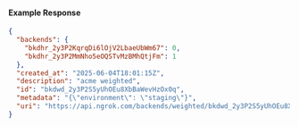 <!-- Code generated for API Clients. DO NOT EDIT. -->

#### Example Response

```json
{
  "backends": {
    "bkdhr_2y3P2KqrqDi6lOjV2LbaeUbWm67": 0,
    "bkdhr_2y3P2MmNho5eOQSTvMzBMhQtjFm": 1
  },
  "created_at": "2025-06-04T18:01:15Z",
  "description": "acme weighted",
  "id": "bkdwd_2y3P2S5yUhOEu8XbBaWevHzOx0q",
  "metadata": "{\"environment\": \"staging\"}",
  "uri": "https://api.ngrok.com/backends/weighted/bkdwd_2y3P2S5yUhOEu8XbBaWevHzOx0q"
}
```
